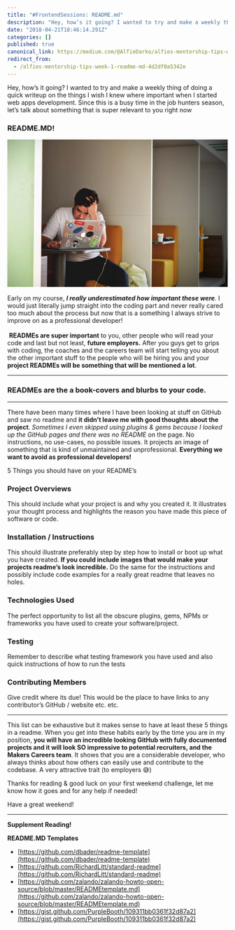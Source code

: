 ```yaml
---
title: "#FrontendSessions: README.md"
description: "Hey, how’s it going? I wanted to try and make a weekly thing of doing a quick writeup on the things I wish I knew where important when I…"
date: "2018-04-21T18:46:14.291Z"
categories: []
published: true
canonical_link: https://medium.com/@AlfieDarko/alfies-mentorship-tips-week-1-readme-md-4d2df0a5342e
redirect_from:
  - /alfies-mentorship-tips-week-1-readme-md-4d2df0a5342e
---
```


Hey, how’s it going? I wanted to try and make a weekly thing of doing a quick writeup on the things I wish I knew where important when I started web apps development. Since this is a busy time in the job hunters season, let’s talk about something that is super relevant to you right now

### README.MD!

![“A developer trying to workout how to use undocumented software, his lifespan is shortening by the second”](./asset-1.)

Early on my course, **_I really underestimated how important these were_**. I would just literally jump straight into the coding part and never really cared too much about the process but now that is a something I always strive to improve on as a professional developer!   
   
 **READMEs are super important** to you, other people who will read your code and last but not least, **future employers.** After you guys get to grips with coding, the coaches and the careers team will start telling you about the other important stuff to the people who will be hiring you and your **project READMEs will be something that will be mentioned a lot**.

---

### READMEs are the a book-covers and blurbs to your code.

---

There have been many times where I have been looking at stuff on GitHub and saw no readme and **it didn’t leave me with good thoughts about the project**. _Sometimes I even skipped using plugins & gems because I looked up the GitHub pages and there was no README_ on the page. No instructions, no use-cases, no possible issues. It projects an image of something that is kind of unmaintained and unprofessional. **Everything we want to avoid as professional developers!**

5 Things you should have on your README’s

### **Project Overviews**

This should include what your project is and why you created it. It illustrates your thought process and highlights the reason you have made this piece of software or code.

### **Installation / Instructions**

This should illustrate preferably step by step how to install or boot up what you have created. **If you could include images that would make your projects readme’s look incredible.** Do the same for the instructions and possibly include code examples for a really great readme that leaves no holes.

### **Technologies Used**

The perfect opportunity to list all the obscure plugins, gems, NPMs or frameworks you have used to create your software/project.

### **Testing**

Remember to describe what testing framework you have used and also quick instructions of how to run the tests

### **Contributing Members**

Give credit where its due! This would be the place to have links to any contributor’s GitHub / website etc. etc.

---

This list can be exhaustive but it makes sense to have at least these 5 things in a readme. When you get into these habits early by the time you are in my position, **you will have an incredible looking GitHub with fully documented projects and it will look SO impressive to potential recruiters, and the Makers Careers team**. It shows that you are a considerable developer, who always thinks about how others can easily use and contribute to the codebase. A very attractive trait (to employers 😅)

Thanks for reading & good luck on your first weekend challenge, let me know how it goes and for any help if needed!

Have a great weekend!

---

**Supplement Reading!**

**README.MD Templates**

-   [https://github.com/dbader/readme-template](https://github.com/dbader/readme-template)
-   [https://github.com/RichardLitt/standard-readme](https://github.com/RichardLitt/standard-readme)
-   [https://github.com/zalando/zalando-howto-open-source/blob/master/READMEtemplate.md](https://github.com/zalando/zalando-howto-open-source/blob/master/READMEtemplate.md)
-   [https://gist.github.com/PurpleBooth/109311bb0361f32d87a2](https://gist.github.com/PurpleBooth/109311bb0361f32d87a2)
